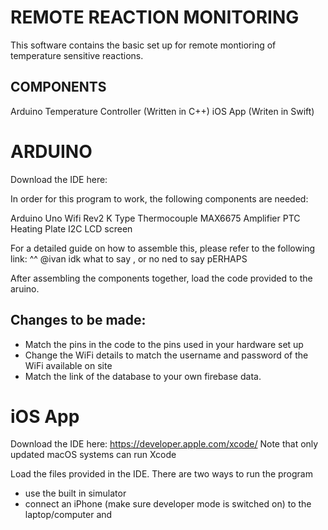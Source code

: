 # REMOTE REACTION MONITORING

This software contains the basic set up for remote montioring of temperature sensitive reactions. 

## COMPONENTS

Arduino Temperature Controller (Written in C++)
iOS App (Writen in Swift)

# ARDUINO 

Download the IDE here:

In order for this program to work, the following components are needed:

Arduino Uno Wifi Rev2
K Type Thermocouple
MAX6675 Amplifier
PTC Heating Plate
I2C LCD screen

For a detailed guide on how to assemble this, please refer to the following link: 
^^ @ivan idk what to say , or no ned to say pERHAPS

After assembling the components together, load the code provided to the aruino.

## Changes to be made:

- Match the pins in the code to the pins used in your hardware set up
- Change the WiFi details to match the username and password of the WiFi available on site
- Match the link of the database to your own firebase data.


# iOS App

Download the IDE here: https://developer.apple.com/xcode/
Note that only updated macOS systems can run Xcode

Load the files provided in the IDE. There are two ways to run the program
- use the built in simulator 
- connect an iPhone (make sure developer mode is switched on) to the laptop/computer and 










